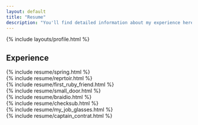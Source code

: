 ```yaml
---
layout: default
title: "Resume"
description: "You'll find detailed information about my experience here"
---
```


<section>
  {% include layouts/profile.html %}
</section>

<h2 class="my-8 text-2xl font-bold animate-slide-in-from-left animation-duration-[0.4s]">Experience</h2>

<section class="my-8 animate-slide-in-from-left animation-duration-500">
  {% include resume/spring.html %}
</section>

<section class="my-8 animate-slide-in-from-left animation-duration-[0.6s]">
  {% include resume/reprtoir.html %}
</section>

<section class="my-8 animate-slide-in-from-left animation-duration-700">
  {% include resume/first_ruby_friend.html %}
</section>

<section class="my-8 animate-slide-in-from-left animation-duration-[0.8s]">
  {% include resume/small_door.html %}
</section>

<section class="my-8 animate-slide-in-from-left animation-duration-[0.9s]">
  {% include resume/braidio.html %}
</section>

<section class="my-8 animate-slide-in-from-left animation-duration-[0.9s]">
  {% include resume/checksub.html %}
</section>

<section class="my-8 animate-slide-in-from-left animation-duration-1000">
  {% include resume/my_job_glasses.html %}
</section>

<section class="my-8 animate-slide-in-from-left animation-duration-[1.1s]">
  {% include resume/captain_contrat.html %}
</section>
